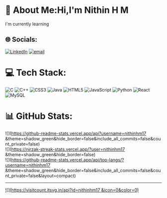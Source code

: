 # 💫 About Me:Hi,I'm Nithin H M
I'm currently learning 


## 🌐 Socials:
[![LinkedIn](https://img.shields.io/badge/LinkedIn-%230077B5.svg?logo=linkedin&logoColor=white)](https://linkedin.com/in/https://www.linkedin.com/in/nithinhm17/) [![email](https://img.shields.io/badge/Email-D14836?logo=gmail&logoColor=white)](mailto:nithinhm17@gmail.com) 

# 💻 Tech Stack:
![C](https://img.shields.io/badge/c-%2300599C.svg?style=for-the-badge&logo=c&logoColor=white) ![C++](https://img.shields.io/badge/c++-%2300599C.svg?style=for-the-badge&logo=c%2B%2B&logoColor=white) ![CSS3](https://img.shields.io/badge/css3-%231572B6.svg?style=for-the-badge&logo=css3&logoColor=white) ![Java](https://img.shields.io/badge/java-%23ED8B00.svg?style=for-the-badge&logo=openjdk&logoColor=white) ![HTML5](https://img.shields.io/badge/html5-%23E34F26.svg?style=for-the-badge&logo=html5&logoColor=white) ![JavaScript](https://img.shields.io/badge/javascript-%23323330.svg?style=for-the-badge&logo=javascript&logoColor=%23F7DF1E) ![Python](https://img.shields.io/badge/python-3670A0?style=for-the-badge&logo=python&logoColor=ffdd54) ![React](https://img.shields.io/badge/react-%2320232a.svg?style=for-the-badge&logo=react&logoColor=%2361DAFB) ![MySQL](https://img.shields.io/badge/mysql-4479A1.svg?style=for-the-badge&logo=mysql&logoColor=white)
# 📊 GitHub Stats:
![](https://github-readme-stats.vercel.app/api?username=nithinhm17 &theme=shadow_green&hide_border=false&include_all_commits=false&count_private=false)<br/>
![](https://nirzak-streak-stats.vercel.app/?user=nithinhm17 &theme=shadow_green&hide_border=false)<br/>
![](https://github-readme-stats.vercel.app/api/top-langs/?username=nithinhm17 &theme=shadow_green&hide_border=false&include_all_commits=false&count_private=false&layout=compact)

---
[![](https://visitcount.itsvg.in/api?id=nithinhm17 &icon=0&color=0)](https://visitcount.itsvg.in)

<!-- Proudly created with GPRM ( https://gprm.itsvg.in ) -->
